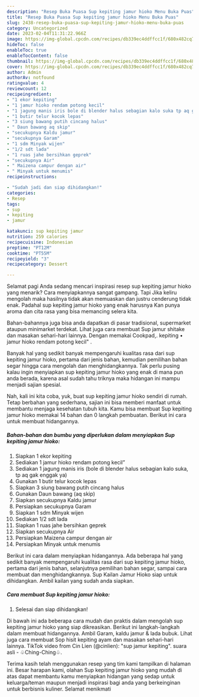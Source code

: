 ```yaml
---
description: "Resep Buka Puasa Sup kepiting jamur hioko Menu Buka Puas"
title: "Resep Buka Puasa Sup kepiting jamur hioko Menu Buka Puas"
slug: 2438-resep-buka-puasa-sup-kepiting-jamur-hioko-menu-buka-puas
category: Uncategorized
date: 2023-02-04T11:31:22.966Z
image: https://img-global.cpcdn.com/recipes/db339ec4ddffcc1f/680x482cq70/sup-kepiting-jamur-hioko-foto-resep-utama.jpg
hideToc: false
enableToc: true
enableTocContent: false
thumbnail: https://img-global.cpcdn.com/recipes/db339ec4ddffcc1f/680x482cq70/sup-kepiting-jamur-hioko-foto-resep-utama.jpg
cover: https://img-global.cpcdn.com/recipes/db339ec4ddffcc1f/680x482cq70/sup-kepiting-jamur-hioko-foto-resep-utama.jpg
author: Admin
authorAv: notfound
ratingvalue: 4
reviewcount: 12
recipeingredient:
- "1 ekor kepiting"
- "1 jamur hioko rendam potong kecil"
- "1 jagung manis iris bole di blender halus sebagian kalo suka tp aq gak enggak ya"
- "1 butir telur kocok lepas"
- "3 siung bawang putih cincang halus"
- " Daun bawang aq skip"
- "secukupnya Kaldu jamur"
- "secukupnya Garam"
- "1 sdm Minyak wijen"
- "1/2 sdt lada"
- "1 ruas jahe bersihkan geprek"
- "secukupnya Air"
- " Maizena campur dengan air"
- " Minyak untuk menumis"
recipeinstructions:

- "Sudah jadi dan siap dihidangkan!"
categories:
- Resep
tags:
- sup
- kepiting
- jamur

katakunci: sup kepiting jamur 
nutrition: 259 calories
recipecuisine: Indonesian
preptime: "PT12M"
cooktime: "PT55M"
recipeyield: "3"
recipecategory: Dessert

---
```



Selamat pagi Anda sedang mencari inspirasi resep sup kepiting jamur hioko yang menarik? Cara menyiapkannya sangat gampang. Tapi Jika keliru mengolah maka hasilnya tidak akan memuaskan dan justru cenderung tidak enak. Padahal sup kepiting jamur hioko yang enak harusnya Kan punya aroma dan cita rasa yang bisa memancing selera kita.


Bahan-bahannya juga bisa anda dapatkan di pasar tradisional, supermarket ataupun minimarket terdekat. Lihat juga cara membuat Sup jamur shitake dan masakan sehari-hari lainnya. Dengan memakai Cookpad,. kepiting • jamur hioko rendam potong kecil&#34; .

Banyak hal yang sedikit banyak mempengaruhi kualitas rasa dari sup kepiting jamur hioko, pertama dari jenis bahan, kemudian pemilihan bahan segar hingga cara mengolah dan menghidangkannya. Tak perlu pusing kalau ingin menyiapkan sup kepiting jamur hioko yang enak di mana pun anda berada, karena asal sudah tahu triknya maka hidangan ini mampu menjadi sajian spesial.


Nah, kali ini kita coba, yuk, buat sup kepiting jamur hioko sendiri di rumah. Tetap berbahan yang sederhana, sajian ini bisa memberi manfaat untuk membantu menjaga kesehatan tubuh kita. Kamu bisa membuat Sup kepiting jamur hioko memakai 14 bahan dan 0 langkah pembuatan. Berikut ini cara untuk membuat hidangannya.

<!--inarticleads1-->

##### Bahan-bahan dan bumbu yang diperlukan dalam menyiapkan Sup kepiting jamur hioko:

1. Siapkan 1 ekor kepiting
1. Sediakan 1 jamur hioko rendam potong kecil”
1. Sediakan 1 jagung manis iris (bole di blender halus sebagian kalo suka, tp aq gak enggak ya)
1. Gunakan 1 butir telur kocok lepas
1. Siapkan 3 siung bawang putih cincang halus
1. Gunakan  Daun bawang (aq skip)
1. Siapkan secukupnya Kaldu jamur
1. Persiapkan secukupnya Garam
1. Siapkan 1 sdm Minyak wijen
1. Sediakan 1/2 sdt lada
1. Siapkan 1 ruas jahe bersihkan geprek
1. Siapkan secukupnya Air
1. Persiapkan  Maizena campur dengan air
1. Persiapkan  Minyak untuk menumis


Berikut ini cara dalam menyiapkan hidangannya. Ada beberapa hal yang sedikit banyak mempengaruhi kualitas rasa dari sup kepiting jamur hioko, pertama dari jenis bahan, selanjutnya pemilihan bahan segar, sampai cara membuat dan menghidangkannya. Sup Kailan Jamur Hioko siap untuk dihidangkan. Ambil kailan yang sudah anda siapkan. 

<!--inarticleads2-->

##### Cara membuat Sup kepiting jamur hioko:


1. Selesai dan siap dihidangkan!

Di bawah ini ada beberapa cara mudah dan praktis dalam mengolah sup kepiting jamur hioko yang siap dikreasikan. Berikut ini langkah-langkah dalam membuat hidangannya. Ambil Garam, kaldu jamur &amp; lada bubuk. Lihat juga cara membuat Sop hisit kepiting ayam dan masakan sehari-hari lainnya. TikTok video from Cin Lien (@cinlien): &#34;sup jamur kepiting&#34;. suara asli - ♧Ching-Ching♧. 

Terima kasih telah menggunakan resep yang tim kami tampilkan di halaman ini. Besar harapan kami, olahan Sup kepiting jamur hioko yang mudah di atas dapat membantu kamu menyiapkan hidangan yang sedap untuk keluarga/teman maupun menjadi inspirasi bagi anda yang berkeinginan untuk berbisnis kuliner. Selamat menikmati
